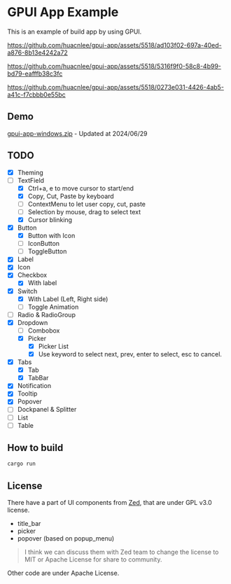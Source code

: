 # GPUI App Example

This is an example of build app by using GPUI.

<https://github.com/huacnlee/gpui-app/assets/5518/ad103f02-697a-40ed-a876-8b13e4242a72>

<https://github.com/huacnlee/gpui-app/assets/5518/5316f9f0-58c8-4b99-bd79-eafffb38c3fc>

<https://github.com/huacnlee/gpui-app/assets/5518/0273e031-4426-4ab5-a41c-f7cbbb0e55bc>

## Demo

[gpui-app-windows.zip](https://github.com/user-attachments/files/16039599/main-app.zip) - Updated at 2024/06/29

## TODO

- [x] Theming
- [ ] TextField
  - [x] Ctrl+a, e to move cursor to start/end
  - [x] Copy, Cut, Paste by keyboard
  - [ ] ContextMenu to let user copy, cut, paste
  - [ ] Selection by mouse, drag to select text
  - [x] Cursor blinking
- [x] Button
  - [x] Button with Icon
  - [ ] IconButton
  - [ ] ToggleButton
- [x] Label
- [x] Icon
- [x] Checkbox
  - [x] With label
- [x] Switch
  - [x] With Label (Left, Right side)
  - [ ] Toggle Animation
- [ ] Radio & RadioGroup
- [x] Dropdown
  - [ ] Combobox
  - [x] Picker
    - [x] Picker List
    - [x] Use keyword to select next, prev, enter to select, esc to cancel.
- [x] Tabs
  - [x] Tab
  - [x] TabBar
- [x] Notification
- [x] Tooltip
- [x] Popover
- [ ] Dockpanel & Splitter
- [ ] List
- [ ] Table

## How to build

```bash
cargo run
```

## License

There have a part of UI components from [Zed](https://github.com/zed-industries/zed/tree/main/crates/ui), that are under GPL v3.0 license.

- title_bar
- picker
- popover (based on popup_menu)

> I think we can discuss them with Zed team to change the license to MIT or Apache License for share to community.

Other code are under Apache License.
